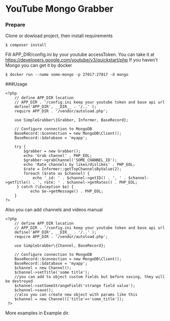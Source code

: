 # YouTube Mongo Grabber

### Prepare

Clone or dowload project, then install requirements

`$ composer install`

Fill APP_DIR/config.ini by your youtube accessToken. 
You can take it at https://developers.google.com/youtube/v3/quickstart/php
If you haven't Mongo you can get it by docker

`$ docker run --name some-mongo -p 27017:27017 -d mongo`


###Usage

    <?php
        // define APP_DIR location
		// APP_DIR . '/config.ini keep your youtube token and base api url
		define('APP_DIR', __DIR__ . '/..' );
		require APP_DIR . '/vendor/autoload.php';

		use SimpleGrabber\{Grabber, Informer, BaseRecord};

		// Configure connection to MongoDB
		BaseRecord::$connection = new MongoDB\Client();
		BaseRecord::$database = 'myapp';
		
		try {
			$grabber = new Grabber();
			echo 'Grab channel' . PHP_EOL;
			$grabber->grabChannel('SOME_CHANNEL_ID');
			echo 'Rate channels by likes/dislikes' . PHP_EOL;
			$rate = Informer::getTopChannelsByValue(2);
			foreach ($rate as $channel) {
				echo '_id: ' . $channel->getID() . ', ' . $channel->getTitle() . ', rate: ' . $channel->getRates() . PHP_EOL;
    	 } catch (\Exception $e) {
 			   echo $e->getMessage() . PHP_EOL;
		}
    ?>
    
Also you can add channels and videos manual

 	<?php
 		// define APP_DIR location
		// APP_DIR . '/config.ini keep your youtube token and base api url
		define('APP_DIR', __DIR__ . '/..' );
		require APP_DIR . '/vendor/autoload.php';

		use SimpleGrabber\{Channel, BaseRecord};

		// Configure connection to MongoDB
		BaseRecord::$connection = new MongoDB\Client();
		BaseRecord::$database = 'myapp';
		$channel = new Channel();
		$channel->setTitle('some title');
		//you can add to object custom fields but before saving, they will be destroyed
		$channel->setSomeStrangeField('strange field value');
		$channel->save();
		//also you can create new object with params like this
		$channel = new Channel(['title'=>'some_title']);
	 ?>

More examples in Example dir.
